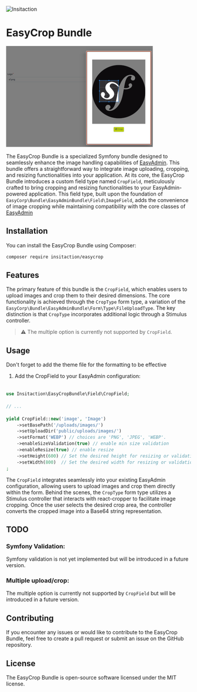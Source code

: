 ![Insitaction](https://www.insitaction.com/wp-content/uploads/2022/09/logo.png)

# EasyCrop Bundle

![EasycropBundle](./doc/easycrop.png)

The EasyCrop Bundle is a specialized Symfony bundle designed to seamlessly enhance the image handling capabilities of [EasyAdmin](https://github.com/EasyCorp/EasyAdminBundle). This bundle offers a straightforward way to integrate image uploading, cropping, and resizing functionalities into your application. At its core, the EasyCrop Bundle introduces a custom field type named `CropField`, meticulously crafted to bring cropping and resizing functionalities to your EasyAdmin-powered application. This field type, built upon the foundation of `EasyCorp\Bundle\EasyAdminBundle\Field\ImageField`, adds the convenience of image cropping while maintaining compatibility with the core classes of [EasyAdmin](https://github.com/EasyCorp/EasyAdminBundle)

## Installation

You can install the EasyCrop Bundle using Composer:

```bash
composer require insitaction/easycrop
```

## Features

The primary feature of this bundle is the `CropField`, which enables users to upload images and crop them to their desired dimensions. The core functionality is achieved through the `CropType` form type, a variation of the `EasyCorp\Bundle\EasyAdminBundle\Form\Type\FileUploadType`. The key distinction is that `CropType` incorporates additional logic through a Stimulus controller.

>:warning: The multiple option is currently not supported by `CropField`.

## Usage

Don't forget to add the theme file for the formatting to be effective

1. Add the CropField to your EasyAdmin configuration:

```php

use Insitaction\EasyCropBundle\Field\CropField;

// ...

yield CropField::new('image', 'Image')
    ->setBasePath('/uploads/images/')
    ->setUploadDir('public/uploads/images/')
    ->setFormat('WEBP') // choices are 'PNG', 'JPEG', 'WEBP'.
    ->enableSizeValidation(true) // enable min size validation
    ->enableResize(true) // enable resize
    ->setHeight(600) // Set the desired height for resizing or validation
    ->setWidth(800)  // Set the desired width for resizing or validation
;
```

The `CropField` integrates seamlessly into your existing EasyAdmin configuration, allowing users to upload images and crop them directly within the form.
Behind the scenes, the `CropType` form type utilizes a Stimulus controller that interacts with react-cropper to facilitate image cropping. Once the user selects the desired crop area, the controller converts the cropped image into a Base64 string representation.

## TODO
### Symfony Validation:
Symfony validation is not yet implemented but will be introduced in a future version.
### Multiple upload/crop:
The multiple option is currently not supported by `CropField` but will be introduced in a future version.

## Contributing

If you encounter any issues or would like to contribute to the EasyCrop Bundle, feel free to create a pull request or submit an issue on the GitHub repository.

## License

The EasyCrop Bundle is open-source software licensed under the MIT license.
